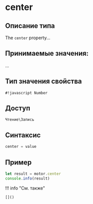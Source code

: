 # center

## Описание типа
The `center` property...

## Принимаемые значения:
...

## Тип значения свойства
`#!javascript Number`

## Доступ
`Чтение\Запись`

## Синтаксис
```javascript
center = value
```

## Пример
```javascript linenums="1"
let result = motor.center
console.info(result)
```

!!! info "См. также"

    []()

